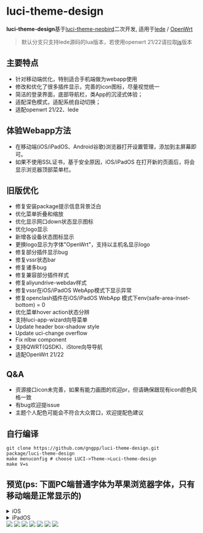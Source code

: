 # luci-theme-design

**luci-theme-design**基于[luci-theme-neobird](https://github.com/thinktip/luci-theme-neobird)二次开发, 适用于[lede](https://github.com/coolsnowwolf/lede) / [OpenWrt](https://github.com/openwrt/openwrt)

> 默认分支只支持lede源码的lua版本，若使用openwrt 21/22请拉取[js](https://github.com/gngpp/luci-theme-design/tree/js)版本

## 主要特点

- 针对移动端优化，特别适合手机端做为webapp使用
- 修改和优化了很多插件显示，完善的icon图标，尽量视觉统一
- 简洁的登录界面，底部导航栏，类App的沉浸式体验；
- 适配深色模式，适配系统自动切换；
- 适配openwrt 21/22、lede

## 体验Webapp方法

- 在移动端(iOS/iPadOS、Android谷歌)浏览器打开设置管理，添加到主屏幕即可。
- 如果不使用SSL证书，基于安全原因，iOS/iPadOS 在打开新的页面后，将会显示浏览器顶部菜单栏。

## 旧版优化
- 修复安装package提示信息背景泛白
- 优化菜单折叠和缩放
- 优化显示网口down状态显示图标
- 优化logo显示
- 新增各设备状态图标显示
- 更换logo显示为字体"OpenWrt"，支持以主机名显示logo
- 修复部分插件显示bug
- 修复vssr状态bar
- 修复诸多bug
- 修复兼容部分插件样式
- 修复aliyundrive-webdav样式
- 修复vssr在iOS/iPadOS WebApp模式下显示异常
- 修复openclash插件在iOS/iPadOS WebApp 模式下env(safe-area-inset-bottom) = 0
- 优化菜单hover action状态分辨
- 支持luci-app-wizard向导菜单
- Update header box-shadow style
- Update uci-change overflow
- Fix nlbw component
- 支持QWRT(QSDK)、iStore向导导航
- 适配OpenWrt 21/22

## Q&A

- 资源接口icon未完善，如果有能力画图的欢迎pr，但请确保跟现有icon颜色风格一致
- 有bug欢迎提issue
- 主题个人配色可能会不符合大众胃口，欢迎提配色建议

## 自行编译

```
git clone https://github.com/gngpp/luci-theme-design.git  package/luci-theme-design
make menuconfig # choose LUCI->Theme->Luci-theme-design  
make V=s
```

## 预览(ps: 下面PC端普通字体为苹果浏览器字体，只有移动端是正常显示的)

<details> <summary>iOS</summary>
<img src="./preview/webapp_home.PNG"/>
<img src="./preview/webapp_vssr.PNG"/>
</details>

<details> <summary>iPadOS</summary>
<img src="./preview/IMG_0328.PNG"/>
<img src="./preview/IMG_0329.PNG"/>
</details>

<img src="./preview/login.png"/>
<img src="./preview/page.png"/> 
<img src="./preview/home.png"/>
<img src="./preview/light.png"/> 
<img src="./preview/home1.png"/>
<img src="./preview/wifi.png"/>
<img src="./preview/iface.png"/>

